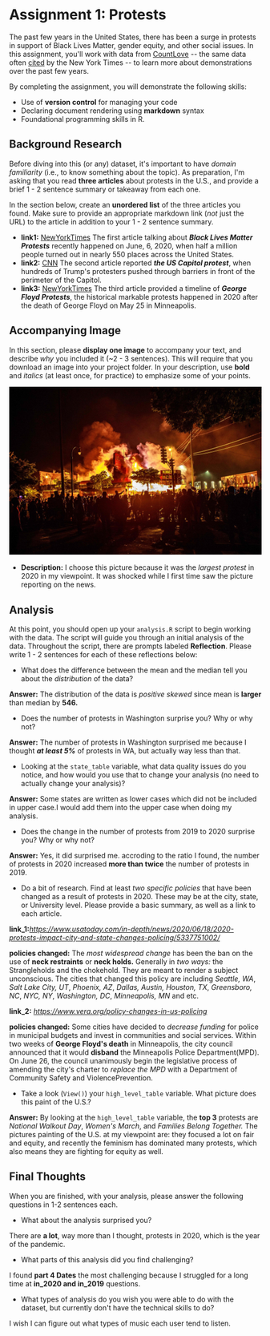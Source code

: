 # Assignment 1: Protests
The past few years in the United States, there has been a surge in protests in support of Black Lives Matter, gender equity, and other social issues. In this assignment, you'll work with data from [CountLove](https://countlove.org/) -- the same data often [cited](https://www.nytimes.com/2020/08/28/us/black-lives-matter-protest.html) by the New York Times -- to learn more about demonstrations over the past few years.

By completing the assignment, you will demonstrate the following skills:

- Use of **version control** for managing your code
- Declaring document rendering using **markdown** syntax
- Foundational programming skills in R.


## Background Research
Before diving into this (or any) dataset, it's important to have _domain familiarity_ (i.e., to know something about the topic). As preparation, I'm asking that you read **three articles** about protests in the U.S., and provide a brief 1 - 2 sentence summary or takeaway from each one.

In the section below, create an **unordered list** of the three articles you found. Make sure to provide an appropriate markdown link (_not_ just the URL) to the article in addition to your 1 - 2 sentence summary.

- **link1:** [NewYorkTimes](https://www.nytimes.com/interactive/2020/07/03/us/george-floyd-protests-crowd-size.html)
The first article talking about **_Black Lives Matter Protests_** recently happened on June, 6, 2020, when half a million people turned out in nearly 550 places across the United States.
- **link2:** [CNN](https://edition.cnn.com/2021/01/06/politics/us-capitol-lockdown/index.html)
The second article reported **_the US Capitol protest_**, when hundreds of Trump's protesters pushed through barriers in front of the perimeter of the Capitol.
- **link3:** [NewYorkTimes](https://www.nytimes.com/article/george-floyd-protests-timeline.html)
The third article provided a timeline of **_George Floyd Protests_**, the historical markable protests happened in 2020 after the death of George Floyd on May 25 in Minneapolis.
## Accompanying Image
In this section, please **display one image** to accompany your text, and describe _why_ you included it (~2 - 3 sentences). This will require that you download an image into your project folder. In your description, use **bold** and _italics_ (at least once, for practice) to emphasize some of your points.

![Image](./protest.jpg/)
- **Description:** I choose this picture because it was the _largest protest_ in 2020 in my viewpoint. It was shocked while I first time saw the picture reporting on the news.

## Analysis
At this point, you should open up your `analysis.R` script to begin working with the data. The script will guide you through an initial analysis of the data. Throughout the script, there are prompts labeled **Reflection**. Please write 1 - 2 sentences for each of these reflections below:

- What does the difference between the mean and the median tell you about the *distribution* of the data?

**Answer:** The distribution of the data is _positive skewed_ since mean is **larger** than
median by **546.**
- Does the number of protests in Washington surprise you? Why or why not?

**Answer:** The number of protests in Washington surprised me because I thought **_at least 5%_** of protests in WA, but actually way less than that.

- Looking at the `state_table` variable, what data quality issues do you notice, and how would you use that to change your analysis (no need to actually change your analysis)?

**Answer:** Some states are written as lower cases which did not be included in upper case.I would add them into the upper case when doing my analysis.

- Does the change in the number of protests from 2019 to 2020 surprise you? Why or why not?

**Answer:** Yes, it did surprised me. accroding to the ratio I found, the number of protests in 2020 increased **more than twice** the number of protests in 2019.

- Do a bit of research. Find at least *two specific policies* that have been changed as a result of protests in 2020. These may be at the city, state, or University level. Please provide a basic summary, as well as a link to each article.

**link_1:**_https://www.usatoday.com/in-depth/news/2020/06/18/2020-protests-impact-city-and-state-changes-policing/5337751002/_

**policies changed:** The _most widespread change_ has been the ban on the use of **neck restraints** or **neck holds.** Generally in _two ways:_ the Strangleholds and the chokehold. They are meant to render a subject unconscious. The cities that changed this policy are including _Seattle, WA_, _Salt Lake City, UT_, _Phoenix, AZ_, _Dallas, Austin, Houston, TX_, _Greensboro, NC_, _NYC, NY_, _Washington, DC_, _Minneapolis, MN_ and etc.

**link_2:** _https://www.vera.org/policy-changes-in-us-policing_

**policies changed:** Some cities have decided to _decrease funding_ for police in municipal budgets and invest in communities and social services. Within two weeks of **George Floyd's death** in Minneapolis, the city council announced that it would **disband** the Minneapolis Police Department(MPD). On June 26, the council unanimously begin the legislative process of amending the city's charter to _replace the MPD_ with a Department of Community Safety and ViolencePrevention.

- Take a look (`View()`) your `high_level_table` variable. What picture does this paint of the U.S.?

**Answer:** By looking at the `high_level_table` variable, the **top 3** protests are _National Walkout Day_, _Women's March_, and _Families Belong Together._ The pictures painting of the U.S. at my viewpoint are: they focused a lot on fair and equity, and recently the feminism has dominated many protests, which also means they are fighting for equity as well.

## Final Thoughts
When you are finished, with your analysis, please answer the following questions in 1-2 sentences each.

- What about the analysis surprised you?

There are **a lot**, way more than I thought, protests in 2020, which is the year of the pandemic.

- What parts of this analysis did you find challenging?

I found **part 4 Dates** the most challenging because I struggled for a long time at **in_2020 and in_2019** questions.

- What types of analysis do you wish you were able to do with the dataset, but currently don't have the technical skills to do?

I wish I can figure out what types of music each user tend to listen.
